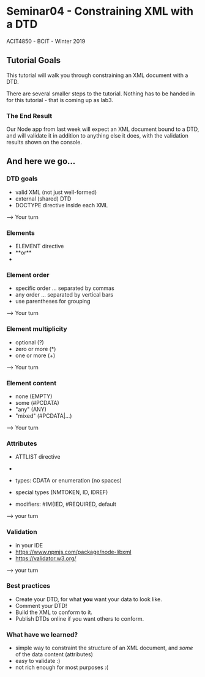 # Seminar04 - Constraining XML with a DTD
ACIT4850 - BCIT - Winter 2019

## Tutorial Goals

This tutorial will walk you through constraining an XML document with a DTD.

There are several smaller steps to the tutorial. 
Nothing has to be handed in for this tutorial - that is coming up as lab3.

### The End Result

Our Node app from last week will expect an XML document bound to a DTD,
and will validate it in addition to anything else it does, with the
validation results shown on the console.

## And here we go...

### DTD goals

- valid XML (not just well-formed)
- external (shared) DTD
- DOCTYPE directive inside each XML

--> Your turn

### Elements

- ELEMENT directive
- <!ELEMENT name (components)> **or**
- <!ELEMENT name (#PCDATA)>

### Element order

- specific order ... separated by commas
- any order ... separated by vertical bars
- use parentheses for grouping

--> Your turn

### Element multiplicity

- optional (?)
- zero or more (*)
- one or more (+)

--> Your turn

### Element content

- none (EMPTY)
- some (#PCDATA)
- "any" (ANY)
- "mixed" (#PCDATA|...)

--> Your turn

### Attributes

- ATTLIST directive
- <!ATTLIST element name1 type1 mod1 name2 type2 mod2 ...>

- types: CDATA or enumeration (no spaces)
- special types (NMTOKEN, ID, IDREF)
- modifiers: #IM{IED, #REQUIRED, default


--> your turn

### Validation

- in your IDE
- https://www.npmjs.com/package/node-libxml
- https://validator.w3.org/

 --> your turn

### Best practices

- Create your DTD, for what **you** want your data to look like.
- Comment your DTD!
- Build the XML to conform to it.
- Publish DTDs online if you want others to conform.

### What have we learned?

- simple way to constraint the structure of an XML document,
and *some* of the data content (attributes)
- easy to validate :)
- not rich enough for most purposes :(
